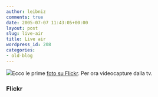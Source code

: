 ```yaml
---
author: leibniz
comments: true
date: 2005-07-07 11:43:05+00:00
layout: post
slug: live-air
title: Live air
wordpress_id: 208
categories:
- old-blog
---
```


![](http://www.myfonts.com/images/family/p22/underground.gif)Ecco le prime [foto
su Flickr](http://www.flickr.com/photos/tags/london/). Per ora videocapture dalla tv.  



### Flickr

  

